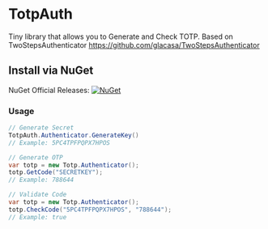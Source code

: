 # TotpAuth
Tiny library that allows you to Generate and Check TOTP. Based on TwoStepsAuthenticator https://github.com/glacasa/TwoStepsAuthenticator

## Install via NuGet
NuGet Official Releases: [![NuGet](https://img.shields.io/nuget/v/TotpAuth.svg?label=NuGet)](https://www.nuget.org/packages/TotpAuth)

### Usage
```c#
// Generate Secret
TotpAuth.Authenticator.GenerateKey() 
// Example: 5PC4TPFPQPX7HPOS

// Generate OTP
var totp = new Totp.Authenticator();
totp.GetCode("SECRETKEY"); 
// Example: 788644

// Validate Code
var totp = new Totp.Authenticator();
totp.CheckCode("5PC4TPFPQPX7HPOS", "788644"); 
// Example: true
 
```

